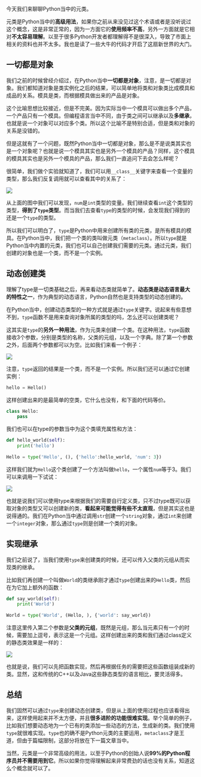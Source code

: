 今天我们来聊聊Python当中的元类。



元类是Python当中的**高级用法**，如果你之前从来没见过这个术语或者是没听说过这个概念，这是非常正常的，因为一方面它的**使用频率不高**，另外一方面就是它相对**不太容易理解**。以至于很多Python开发者都理解得不是很深入，导致了市面上相关的资料也并不太多。我也是读了一些大牛的代码才开启了这扇新世界的大门。



## 一切都是对象



我们之前的时候曾经介绍过，在Python当中**一切都是对象**，注意，是一切都是对象。我们都知道对象是类实例化之后的结果，可以简单地将类和对象类比成模具和成品的关系。模具是类，而根据模具做出来的产品是对象。



这个比喻思想比较接近，但是不完美。因为实际当中一个模具可以做出多个产品，一个产品只有一个模具。但编程语言当中不同，由于类之间可以继承以及**多继承**，也就是说一个对象可以对应多个类。所以这个比喻不是特别合适，但是类和对象的关系是没错的。



但是这就有了一个问题，既然Python当中一切都是对象，那么是不是说类其实也是一个对象呢？也就是说一个模具其实也是另外一个模具的产品？同样，这个模具的模具其实也是另外一个模具的产品，那么我们一直追问下去会怎么样呢？



很简单，我们做个实验就知道了，我们可以用`__class__`关键字来查看一个变量的类型，那么我们反复调用就可以查看其中的关系了：

![](https://moutsea-blog.oss-cn-hangzhou.aliyuncs.com/007S8ZIlgy1gfdoybc1fmj30sa0cujs8.jpg)



从上面的图中我们可以发现，`num`是`int`类型的变量。我们继续查看`int`这个类型的类型，**得到了`type`类型**。而当我们去查看`type`的类型的时候，会发现我们得到的还是一个`type`的类型。



所以我们可以明白了，`type`是Python中用来创建所有类的元类，是所有模具的模具。在Python当中，我们把一个类的类叫做元类（`metaclass`）。所以`type`就是Python当中内置的元类，我们也可以自己创建我们需要的元类。通过元类，我们创建的对象也是一个类，而不是一个实例。



## 动态创建类



理解了type是一切类基础之后，再来看动态类就简单了。**动态类是动态语言最大的特性之一**，作为典型的动态语言，Python自然也是支持类型的动态创建的。



在Python当中，创建动态类型的一种方式就是通过`type`关键字。说起来有些意想不到，`type`函数不是用来查询对象所属的类型的吗，怎么还可以创建类呢？



这其实是`type`的**另外一种用法**，作为元类来创建一个类。在这种用法，`type`函数接收3个参数，分别是类型的名称，父类的元组，以及一个字典。除了第一个参数之外，后面两个参数都可以为空。比如我们来看一个例子：



![](https://moutsea-blog.oss-cn-hangzhou.aliyuncs.com/007S8ZIlgy1gfdoyavkiqj30sa05s3yq.jpg)



注意，`type`返回的结果是一个类，而不是一个实例。所以我们还可以通过它创建实例：



```python
hello = Hello()
```



这样创建出来的是最简单的空类，它什么也没有，和下面的代码等价。



```python
class Hello:
    pass
```



我们也可以在type的参数当中为这个类填充属性和方法：



```python
def hello_world(self):
    print('hello')
    
Hello = type('Hello', (), {'hello':hello_world, 'num': 3})
```



这样我们就为`Hello`这个类创建了一个方法叫做`hello`，一个属性`num`等于3。我们可以来调用一下试试：



![](https://moutsea-blog.oss-cn-hangzhou.aliyuncs.com/007S8ZIlgy1gfdoya9tqnj30to070aa8.jpg)



也就是说我们可以使用type来根据我们的需要自行定义类，只不过type既可以获取对象的类型又可以创建新的类，**看起来可能觉得有些不太直观**，但是其实这也是说得通的。我们在Python当中通过调用`str`创建一个`string`对象，通过`int`来创建一个`integer`对象，那么通过`type`则是创建一个类的对象。



## 实现继承



我们之前说了，当我们使用`type`来创建类的时候，还可以传入父类的元组从而实现类的继承。



比如我们再创建一个叫做`World`的类继承刚才通过`type`创建出来的`Hello`类，然后在为它加上额外的函数：



```python
def say_world(self):
    print('World')
    
World = type('World', (Hello, ), {'world': say_world})
```



注意这里传入第二个参数是**父类的元组**，既然是元组，那么当元素只有一个的时候，需要加上逗号，表示这是一个元组。这样创建出来的类和我们通过class定义的静态类效果是一样的：



![](https://moutsea-blog.oss-cn-hangzhou.aliyuncs.com/007S8ZIlgy1gfdoycdt44j30vu06c74g.jpg)



也就是说，我们可以先把函数实现，然后再根据任务的需要把这些函数组装成新的类。显然，这和传统的C++以及Java这些静态类型的语言相比，要灵活得多。



## 总结



我们固然可以通过`type`来创建动态创建类，但是从上面的使用过程也应该看得出来，这样使用起来并不太方便，并且**很多进阶的功能很难实现**。举个简单的例子，比如我们想要动态地为一个已有的类添加一些动态的方法，生成新的类。我们使用`type`就很难实现。`type`也的确不是Python元类的主要运用，`metaclass`才是王道，但由于篇幅限制，这部分将放在下一篇文章当中。



当然，元类是一个非常高级的用法，以至于Python的创始人说**99%的Python程序员并不需要用到它**。所以如果你觉得理解起来非常费劲的话也没有关系，知道这么个概念就可以了。

